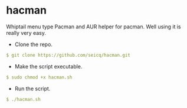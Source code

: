 # hacman
Whiptail menu type Pacman and AUR helper for pacman.
Well using it is really very easy.

- Clone the repo.
```yaml
$ git clone https://github.com/seicq/hacman.git
```
- Make the script executable.
```yaml
$ sudo chmod +x hacman.sh
```
- Run the script.
```yaml
$ ./hacman.sh
```
